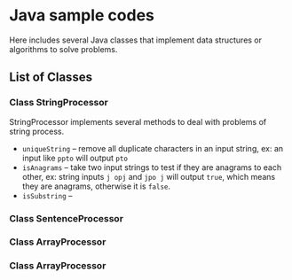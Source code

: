 # Java sample codes
Here includes several Java classes that implement data structures or algorithms to solve problems.

## List of Classes 

### Class StringProcessor
StringProcessor implements several methods to deal with problems of string process.

* `uniqueString`  – remove all duplicate characters in an input string,
                    ex: an input like `ppto` will output `pto`
* `isAnagrams`    – take two input strings to test if they are anagrams to each other,
                    ex: string inputs `j opj` and `jpo j` will output `true`, which means 
                    they are anagrams, otherwise it is `false`. 
* `isSubstring`   – 

### Class SentenceProcessor


### Class ArrayProcessor


### Class ArrayProcessor




